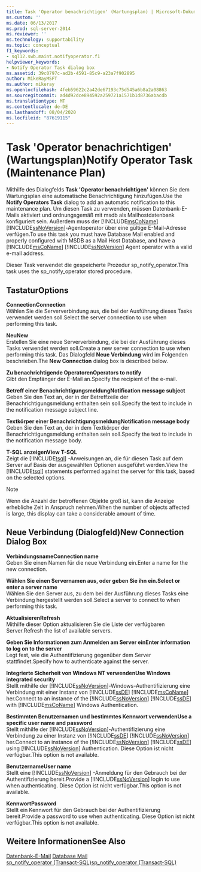 ```yaml
---
title: Task 'Operator benachrichtigen' (Wartungsplan) | Microsoft-Dokumentation
ms.custom: ''
ms.date: 06/13/2017
ms.prod: sql-server-2014
ms.reviewer: ''
ms.technology: supportability
ms.topic: conceptual
f1_keywords:
- sql12.swb.maint.notifyoperator.f1
helpviewer_keywords:
- Notify Operator Task dialog box
ms.assetid: 39c0797c-ad2b-4591-85c9-a23a7f902895
author: MikeRayMSFT
ms.author: mikeray
ms.openlocfilehash: 4feb59622c2a42de67193c75d545a6b8a2a08863
ms.sourcegitcommit: ad4d92dce894592a259721a1571b1d8736abacdb
ms.translationtype: MT
ms.contentlocale: de-DE
ms.lasthandoff: 08/04/2020
ms.locfileid: "87619115"
---
```

# <a name="notify-operator-task-maintenance-plan"></a><span data-ttu-id="75130-102">Task 'Operator benachrichtigen' (Wartungsplan)</span><span class="sxs-lookup"><span data-stu-id="75130-102">Notify Operator Task (Maintenance Plan)</span></span>
  <span data-ttu-id="75130-103">Mithilfe des Dialogfelds **Task 'Operator benachrichtigen'** können Sie dem Wartungsplan eine automatische Benachrichtigung hinzufügen.</span><span class="sxs-lookup"><span data-stu-id="75130-103">Use the **Notify Operators Task** dialog to add an automatic notification to this maintenance plan.</span></span> <span data-ttu-id="75130-104">Um diesen Task zu verwenden, müssen Datenbank-E-Mails aktiviert und ordnungsgemäß mit msdb als Mailhostdatenbank konfiguriert sein. Außerdem muss der [!INCLUDE[msCoName](../../includes/msconame-md.md)] [!INCLUDE[ssNoVersion](../../includes/ssnoversion-md.md)]-Agentoperator über eine gültige E-Mail-Adresse verfügen.</span><span class="sxs-lookup"><span data-stu-id="75130-104">To use this task you must have Database Mail enabled and properly configured with MSDB as a Mail Host Database, and have a [!INCLUDE[msCoName](../../includes/msconame-md.md)] [!INCLUDE[ssNoVersion](../../includes/ssnoversion-md.md)] Agent operator with a valid e-mail address.</span></span>  
  
 <span data-ttu-id="75130-105">Dieser Task verwendet die gespeicherte Prozedur sp_notify_operator.</span><span class="sxs-lookup"><span data-stu-id="75130-105">This task uses the sp_notify_operator stored procedure.</span></span>  
  
## <a name="options"></a><span data-ttu-id="75130-106">Tastatur</span><span class="sxs-lookup"><span data-stu-id="75130-106">Options</span></span>  
 <span data-ttu-id="75130-107">**Connection**</span><span class="sxs-lookup"><span data-stu-id="75130-107">**Connection**</span></span>  
 <span data-ttu-id="75130-108">Wählen Sie die Serververbindung aus, die bei der Ausführung dieses Tasks verwendet werden soll.</span><span class="sxs-lookup"><span data-stu-id="75130-108">Select the server connection to use when performing this task.</span></span>  
  
 <span data-ttu-id="75130-109">**Neu**</span><span class="sxs-lookup"><span data-stu-id="75130-109">**New**</span></span>  
 <span data-ttu-id="75130-110">Erstellen Sie eine neue Serververbindung, die bei der Ausführung dieses Tasks verwendet werden soll.</span><span class="sxs-lookup"><span data-stu-id="75130-110">Create a new server connection to use when performing this task.</span></span> <span data-ttu-id="75130-111">Das Dialogfeld **Neue Verbindung** wird im Folgenden beschrieben.</span><span class="sxs-lookup"><span data-stu-id="75130-111">The **New Connection** dialog box is described below.</span></span>  
  
 <span data-ttu-id="75130-112">**Zu benachrichtigende Operatoren**</span><span class="sxs-lookup"><span data-stu-id="75130-112">**Operators to notify**</span></span>  
 <span data-ttu-id="75130-113">Gibt den Empfänger der E-Mail an.</span><span class="sxs-lookup"><span data-stu-id="75130-113">Specify the recipient of the e-mail.</span></span>  
  
 <span data-ttu-id="75130-114">**Betreff einer Benachrichtigungsmeldung**</span><span class="sxs-lookup"><span data-stu-id="75130-114">**Notification message subject**</span></span>  
 <span data-ttu-id="75130-115">Geben Sie den Text an, der in der Betreffzeile der Benachrichtigungsmeldung enthalten sein soll.</span><span class="sxs-lookup"><span data-stu-id="75130-115">Specify the text to include in the notification message subject line.</span></span>  
  
 <span data-ttu-id="75130-116">**Textkörper einer Benachrichtigungsmeldung**</span><span class="sxs-lookup"><span data-stu-id="75130-116">**Notification message body**</span></span>  
 <span data-ttu-id="75130-117">Geben Sie den Text an, der in dem Textkörper der Benachrichtigungsmeldung enthalten sein soll.</span><span class="sxs-lookup"><span data-stu-id="75130-117">Specify the text to include in the notification message body.</span></span>  
  
 <span data-ttu-id="75130-118">**T-SQL anzeigen**</span><span class="sxs-lookup"><span data-stu-id="75130-118">**View T-SQL**</span></span>  
 <span data-ttu-id="75130-119">Zeigt die [!INCLUDE[tsql](../../includes/tsql-md.md)] -Anweisungen an, die für diesen Task auf dem Server auf Basis der ausgewählten Optionen ausgeführt werden.</span><span class="sxs-lookup"><span data-stu-id="75130-119">View the [!INCLUDE[tsql](../../includes/tsql-md.md)] statements performed against the server for this task, based on the selected options.</span></span>  
  
> [!NOTE]  
>  <span data-ttu-id="75130-120">Wenn die Anzahl der betroffenen Objekte groß ist, kann die Anzeige erhebliche Zeit in Anspruch nehmen.</span><span class="sxs-lookup"><span data-stu-id="75130-120">When the number of objects affected is large, this display can take a considerable amount of time.</span></span>  
  
## <a name="new-connection-dialog-box"></a><span data-ttu-id="75130-121">Neue Verbindung (Dialogfeld)</span><span class="sxs-lookup"><span data-stu-id="75130-121">New Connection Dialog Box</span></span>  
 <span data-ttu-id="75130-122">**Verbindungsname**</span><span class="sxs-lookup"><span data-stu-id="75130-122">**Connection name**</span></span>  
 <span data-ttu-id="75130-123">Geben Sie einen Namen für die neue Verbindung ein.</span><span class="sxs-lookup"><span data-stu-id="75130-123">Enter a name for the new connection.</span></span>  
  
 <span data-ttu-id="75130-124">**Wählen Sie einen Servernamen aus, oder geben Sie ihn ein.**</span><span class="sxs-lookup"><span data-stu-id="75130-124">**Select or enter a server name**</span></span>  
 <span data-ttu-id="75130-125">Wählen Sie den Server aus, zu dem bei der Ausführung dieses Tasks eine Verbindung hergestellt werden soll.</span><span class="sxs-lookup"><span data-stu-id="75130-125">Select a server to connect to when performing this task.</span></span>  
  
 <span data-ttu-id="75130-126">**Aktualisieren**</span><span class="sxs-lookup"><span data-stu-id="75130-126">**Refresh**</span></span>  
 <span data-ttu-id="75130-127">Mithilfe dieser Option aktualisieren Sie die Liste der verfügbaren Server.</span><span class="sxs-lookup"><span data-stu-id="75130-127">Refresh the list of available servers.</span></span>  
  
 <span data-ttu-id="75130-128">**Geben Sie Informationen zum Anmelden am Server ein**</span><span class="sxs-lookup"><span data-stu-id="75130-128">**Enter information to log on to the server**</span></span>  
 <span data-ttu-id="75130-129">Legt fest, wie die Authentifizierung gegenüber dem Server stattfindet.</span><span class="sxs-lookup"><span data-stu-id="75130-129">Specify how to authenticate against the server.</span></span>  
  
 <span data-ttu-id="75130-130">**Integrierte Sicherheit von Windows NT verwenden**</span><span class="sxs-lookup"><span data-stu-id="75130-130">**Use Windows integrated security**</span></span>  
 <span data-ttu-id="75130-131">Stellt mithilfe der [!INCLUDE[ssNoVersion](../../includes/ssnoversion-md.md)]-Windows-Authentifizierung eine Verbindung mit einer Instanz von [!INCLUDE[ssDE](../../includes/ssde-md.md)] [!INCLUDE[msCoName](../../includes/msconame-md.md)] her.</span><span class="sxs-lookup"><span data-stu-id="75130-131">Connect to an instance of the [!INCLUDE[ssNoVersion](../../includes/ssnoversion-md.md)] [!INCLUDE[ssDE](../../includes/ssde-md.md)] with [!INCLUDE[msCoName](../../includes/msconame-md.md)] Windows Authentication.</span></span>  
  
 <span data-ttu-id="75130-132">**Bestimmten Benutzernamen und bestimmtes Kennwort verwenden**</span><span class="sxs-lookup"><span data-stu-id="75130-132">**Use a specific user name and password**</span></span>  
 <span data-ttu-id="75130-133">Stellt mithilfe der [!INCLUDE[ssNoVersion](../../includes/ssnoversion-md.md)]-Authentifizierung eine Verbindung zu einer Instanz von [!INCLUDE[ssDE](../../includes/ssde-md.md)] [!INCLUDE[ssNoVersion](../../includes/ssnoversion-md.md)] her.</span><span class="sxs-lookup"><span data-stu-id="75130-133">Connect to an instance of the [!INCLUDE[ssNoVersion](../../includes/ssnoversion-md.md)] [!INCLUDE[ssDE](../../includes/ssde-md.md)] using [!INCLUDE[ssNoVersion](../../includes/ssnoversion-md.md)] Authentication.</span></span> <span data-ttu-id="75130-134">Diese Option ist nicht verfügbar.</span><span class="sxs-lookup"><span data-stu-id="75130-134">This option is not available.</span></span>  
  
 <span data-ttu-id="75130-135">**Benutzername**</span><span class="sxs-lookup"><span data-stu-id="75130-135">**User name**</span></span>  
 <span data-ttu-id="75130-136">Stellt eine [!INCLUDE[ssNoVersion](../../includes/ssnoversion-md.md)] -Anmeldung für den Gebrauch bei der Authentifizierung bereit.</span><span class="sxs-lookup"><span data-stu-id="75130-136">Provide a [!INCLUDE[ssNoVersion](../../includes/ssnoversion-md.md)] login to use when authenticating.</span></span> <span data-ttu-id="75130-137">Diese Option ist nicht verfügbar.</span><span class="sxs-lookup"><span data-stu-id="75130-137">This option is not available.</span></span>  
  
 <span data-ttu-id="75130-138">**Kennwort**</span><span class="sxs-lookup"><span data-stu-id="75130-138">**Password**</span></span>  
 <span data-ttu-id="75130-139">Stellt ein Kennwort für den Gebrauch bei der Authentifizierung bereit.</span><span class="sxs-lookup"><span data-stu-id="75130-139">Provide a password to use when authenticating.</span></span> <span data-ttu-id="75130-140">Diese Option ist nicht verfügbar.</span><span class="sxs-lookup"><span data-stu-id="75130-140">This option is not available.</span></span>  
  
## <a name="see-also"></a><span data-ttu-id="75130-141">Weitere Informationen</span><span class="sxs-lookup"><span data-stu-id="75130-141">See Also</span></span>  
 <span data-ttu-id="75130-142">[Datenbank-E-Mail](../database-mail/database-mail.md) </span><span class="sxs-lookup"><span data-stu-id="75130-142">[Database Mail](../database-mail/database-mail.md) </span></span>  
 [<span data-ttu-id="75130-143">sp_notify_operator &#40;Transact-SQL&#41;</span><span class="sxs-lookup"><span data-stu-id="75130-143">sp_notify_operator &#40;Transact-SQL&#41;</span></span>](/sql/relational-databases/system-stored-procedures/sp-notify-operator-transact-sql)  
  
  
